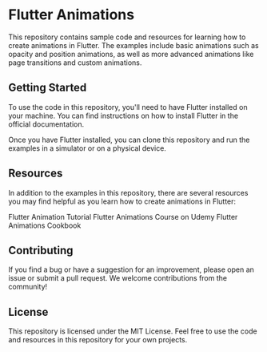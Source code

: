 # Flutter Animations
This repository contains sample code and resources for learning how to create animations in Flutter. The examples include basic animations such as opacity and position animations, as well as more advanced animations like page transitions and custom animations.

## Getting Started
To use the code in this repository, you'll need to have Flutter installed on your machine. You can find instructions on how to install Flutter in the official documentation.

Once you have Flutter installed, you can clone this repository and run the examples in a simulator or on a physical device.

## Resources
In addition to the examples in this repository, there are several resources you may find helpful as you learn how to create animations in Flutter:

Flutter Animation Tutorial
Flutter Animations Course on Udemy
Flutter Animations Cookbook
## Contributing
If you find a bug or have a suggestion for an improvement, please open an issue or submit a pull request. We welcome contributions from the community!

## License
This repository is licensed under the MIT License. Feel free to use the code and resources in this repository for your own projects.

